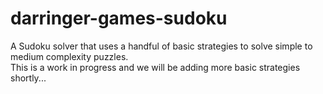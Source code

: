 # darringer-games-sudoku

A Sudoku solver that uses a handful of basic strategies to solve simple to medium complexity puzzles.    
This is a work in progress and we will be adding more basic strategies shortly...
